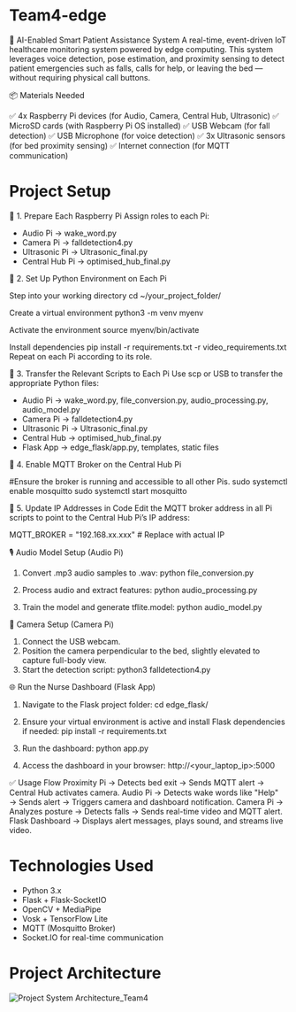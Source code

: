 # Team4-edge

🧠 AI-Enabled Smart Patient Assistance System
A real-time, event-driven IoT healthcare monitoring system powered by edge computing. This system leverages voice detection, pose estimation, and proximity sensing to detect patient emergencies such as falls, calls for help, or leaving the bed — without requiring physical call buttons.

📦 Materials Needed

✅ 4x Raspberry Pi devices (for Audio, Camera, Central Hub, Ultrasonic)
✅ MicroSD cards (with Raspberry Pi OS installed)
✅ USB Webcam (for fall detection)
✅ USB Microphone (for voice detection)
✅ 3x Ultrasonic sensors (for bed proximity sensing)
✅ Internet connection (for MQTT communication)

# Project Setup

🔹 1. Prepare Each Raspberry Pi
Assign roles to each Pi:
  - Audio Pi → wake_word.py
  - Camera Pi → falldetection4.py
  - Ultrasonic Pi → Ultrasonic_final.py
  - Central Hub Pi → optimised_hub_final.py

🔹 2. Set Up Python Environment on Each Pi

Step into your working directory
cd ~/your_project_folder/

Create a virtual environment
python3 -m venv myenv

Activate the environment
source myenv/bin/activate

Install dependencies
pip install -r requirements.txt -r video_requirements.txt
Repeat on each Pi according to its role.

🔹 3. Transfer the Relevant Scripts to Each Pi
Use scp or USB to transfer the appropriate Python files:

  - Audio Pi → wake_word.py, file_conversion.py, audio_processing.py, audio_model.py
  - Camera Pi → falldetection4.py
  - Ultrasonic Pi → Ultrasonic_final.py
  - Central Hub	→ optimised_hub_final.py
  - Flask App	→ edge_flask/app.py, templates, static files

🔹 4. Enable MQTT Broker on the Central Hub Pi

#Ensure the broker is running and accessible to all other Pis.
sudo systemctl enable mosquitto
sudo systemctl start mosquitto

🔹 5. Update IP Addresses in Code
Edit the MQTT broker address in all Pi scripts to point to the Central Hub Pi’s IP address:

MQTT_BROKER = "192.168.xx.xxx"  # Replace with actual IP

🎙️ Audio Model Setup (Audio Pi)
1. Convert .mp3 audio samples to .wav:
    python file_conversion.py
   
2. Process audio and extract features:
    python audio_processing.py
   
3. Train the model and generate tflite.model:
    python audio_model.py
   
📸 Camera Setup (Camera Pi)
1. Connect the USB webcam.
2. Position the camera perpendicular to the bed, slightly elevated to capture full-body view.
3. Start the detection script:
    python3 falldetection4.py
   
🌐 Run the Nurse Dashboard (Flask App)
1. Navigate to the Flask project folder:
    cd edge_flask/
   
2. Ensure your virtual environment is active and install Flask dependencies if needed:
    pip install -r requirements.txt
   
3. Run the dashboard:
    python app.py
   
4. Access the dashboard in your browser:
    http://<your_laptop_ip>:5000
   
✅ Usage Flow
Proximity Pi → Detects bed exit → Sends MQTT alert → Central Hub activates camera.
Audio Pi → Detects wake words like "Help" → Sends alert → Triggers camera and dashboard notification.
Camera Pi → Analyzes posture → Detects falls → Sends real-time video and MQTT alert.
Flask Dashboard → Displays alert messages, plays sound, and streams live video.

# Technologies Used
- Python 3.x
- Flask + Flask-SocketIO
- OpenCV + MediaPipe
- Vosk + TensorFlow Lite
- MQTT (Mosquitto Broker)
- Socket.IO for real-time communication

# Project Architecture

![Project System Architecture_Team4](https://github.com/user-attachments/assets/100f32bd-a4f0-44ba-8791-9e0be5d60df2)
